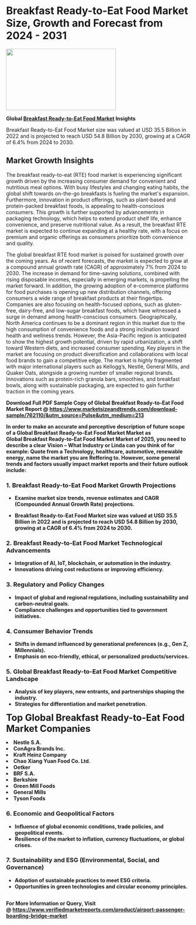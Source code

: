 <H1>Breakfast Ready-to-Eat Food Market Size, Growth and Forecast from 2024 - 2031</H1><img class="aligncenter size-medium wp-image-584254" src="https://thirdeyenews.in/wp-content/uploads/2024/09/Global-Market-Research-300x168.jpeg" alt="" width="300" height="168" /><p><strong>Global&nbsp;<a href="https://www.marketsizeandtrends.com/download-sample/762110/&amp;utm_source=Pulse&amp;utm_medium=213">Breakfast Ready-to-Eat Food Market</a> Insights</strong></p><p>Breakfast Ready-to-Eat Food Market size was valued at USD 35.5 Billion in 2022 and is projected to reach USD 54.8 Billion by 2030, growing at a CAGR of 6.4% from 2024 to 2030.</p><p><h2>Market Growth Insights</h2> <p>The breakfast ready-to-eat (RTE) food market is experiencing significant growth driven by the increasing consumer demand for convenient and nutritious meal options. With busy lifestyles and changing eating habits, the global shift towards on-the-go breakfasts is fueling the market's expansion. Furthermore, innovation in product offerings, such as plant-based and protein-packed breakfast foods, is appealing to health-conscious consumers. This growth is further supported by advancements in packaging technology, which helps to extend product shelf life, enhance convenience, and preserve nutritional value. As a result, the breakfast RTE market is expected to continue expanding at a healthy rate, with a focus on premium and organic offerings as consumers prioritize both convenience and quality.</p> <p><strong></strong></p> <p>The global breakfast RTE food market is poised for sustained growth over the coming years. As of recent forecasts, the market is expected to grow at a compound annual growth rate (CAGR) of approximately 7% from 2024 to 2030. The increase in demand for time-saving solutions, combined with rising disposable incomes, especially in emerging markets, is propelling the market forward. In addition, the growing adoption of e-commerce platforms for food purchases is opening up new distribution channels, offering consumers a wide range of breakfast products at their fingertips. Companies are also focusing on health-focused options, such as gluten-free, dairy-free, and low-sugar breakfast foods, which have witnessed a surge in demand among health-conscious consumers. Geographically, North America continues to be a dominant region in this market due to the high consumption of convenience foods and a strong inclination toward health and wellness trends. However, the Asia-Pacific region is anticipated to show the highest growth potential, driven by rapid urbanization, a shift toward Western diets, and increased consumer spending. Key players in the market are focusing on product diversification and collaborations with local food brands to gain a competitive edge. The market is highly fragmented with major international players such as Kellogg’s, Nestlé, General Mills, and Quaker Oats, alongside a growing number of smaller regional brands. Innovations such as protein-rich granola bars, smoothies, and breakfast bowls, along with sustainable packaging, are expected to gain further traction in the coming years. <p><strong></p><p><span class=""><strong>Download Full PDF Sample Copy of Global Breakfast Ready-to-Eat Food Market Report</strong> @ <a href="https://www.marketsizeandtrends.com/download-sample/762110/&amp;utm_source=Pulse&amp;utm_medium=213" target="_blank">https://www.marketsizeandtrends.com/download-sample/762110/&amp;utm_source=Pulse&amp;utm_medium=213</a></span></p><p>In order to make an accurate and perceptive description of future scope of a Global&nbsp;Breakfast Ready-to-Eat Food Market Market as Global&nbsp;Breakfast Ready-to-Eat Food Market Market of 2025, you need to describe a clear Vision &ndash; What Industry or Linda can you think of for example: Quote from a Technology, healthcare, automotive, renewable energy, name the market you are Reffering to. However, some general trends and factors usually impact market reports and their future outlook include:</p><h3>1.&nbsp;<strong>Breakfast Ready-to-Eat Food Market Growth Projections</strong></h3><ul><li>Examine market size trends, revenue estimates and CAGR (Compounded Annual Growth Rate) projections.</li><li><p>Breakfast Ready-to-Eat Food Market size was valued at USD 35.5 Billion in 2022 and is projected to reach USD 54.8 Billion by 2030, growing at a CAGR of 6.4% from 2024 to 2030.</p></li></ul><h3>2.&nbsp;<strong>Breakfast Ready-to-Eat Food Market Technological Advancements</strong></h3><ul><li>Integration of AI, IoT, blockchain, or automation in the industry.</li><li>Innovations driving cost reductions or improving efficiency.</li></ul><h3>3.&nbsp;<strong>Regulatory and Policy Changes</strong></h3><ul><li>Impact of global and regional regulations, including sustainability and carbon-neutral goals.</li><li>Compliance challenges and opportunities tied to government initiatives.</li></ul><h3>4.&nbsp;<strong>Consumer Behavior Trends</strong></h3><ul><li>Shifts in demand influenced by generational preferences (e.g., Gen Z, Millennials).</li><li>Emphasis on eco-friendly, ethical, or personalized products/services.</li></ul><h3>5.&nbsp;<strong>Global Breakfast Ready-to-Eat Food Market Competitive Landscape</strong></h3><ul><li>Analysis of key players, new entrants, and partnerships shaping the industry.</li><li>Strategies for differentiation and market penetration.</li></ul><p data-pm-slice="1 1 []"><span style="color: inherit; font-family: inherit; font-size: 25px;">Top Global Breakfast Ready-to-Eat Food Market Companies</span></p><div class="" data-test-id=""><p><li>Nestle S.A.</li><li> ConAgra Brands Inc.</li><li> Kraft Heinz Company</li><li> Chao Xiang Yuan Food Co. Ltd.</li><li> Oetker</li><li> BRF S.A.</li><li> Berkshire</li><li> Green Mill Foods</li><li> General Mills</li><li> Tyson Foods</li></p></div><h3>6.&nbsp;<strong>Economic and Geopolitical Factors</strong></h3><ul><li>Influence of global economic conditions, trade policies, and geopolitical events.</li><li>Resilience of the market to inflation, currency fluctuations, or global crises.</li></ul><h3>7.&nbsp;<strong>Sustainability and ESG (Environmental, Social, and Governance)</strong></h3><ul><li>Adoption of sustainable practices to meet ESG criteria.</li><li>Opportunities in green technologies and circular economy principles.</li></ul><h2><strong style="font-size: 14px;">For More Information or Query, Visit @&nbsp;</strong><a style="background-color: #ffffff; font-size: 14px;" href="https://www.marketsizeandtrends.com/report/breakfast-ready-to-eat-food-market/" target="_blank">https://www.verifiedmarketreports.com/product/airport-passenger-boarding-bridge-market</a></h2>
